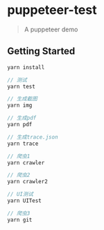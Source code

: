 # puppeteer-test

> A puppeteer demo

## Getting Started
```javascript
yarn install

// 测试
yarn test  

// 生成截图
yarn img

// 生成pdf
yarn pdf

// 生成trace.json
yarn trace

// 爬虫1
yarn crawler

// 爬虫2
yarn crawler2

// UI测试
yarn UITest

// 爬虫3
yarn git
```
